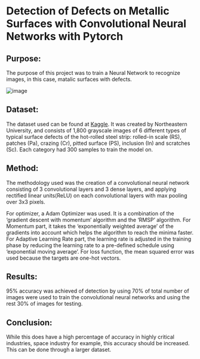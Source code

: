 # Detection of Defects on Metallic Surfaces with Convolutional Neural Networks with Pytorch

## Purpose:
The purpose of this project was to train a Neural Network to recognize images, in this case, matalic surfaces with defects. 

![image]("./Fig.jpg")

## Dataset:
The dataset used can be found at [Kaggle](https://www.kaggle.com/fantacher/neu-metal-surface-defects-data). It was created by Northeastern University, and consists of 1,800 grayscale images of 6 different types of typical surface defects of the hot-rolled steel strip: rolled-in scale (RS), patches (Pa), crazing (Cr), pitted surface (PS), inclusion (In) and scratches (Sc). Each category had 300 samples to train the model on. 

## Method:
The methodology used was the creation of a convolutional neural network consisting of 3 convolutional layers and 3 dense layers, and applying rectified linear units(ReLU) on each convolutional layers with max pooling over 3x3 pixels.

For optimizer, a Adam Optimizer was used. It is a combination of the ‘gradient descent with momentum’ algorithm and the ‘RMSP’ algorithm. For Momentum part, it takes the ‘exponentially weighted average’ of the gradients into account which helps the algorithm to reach the minima faster. For Adaptive Learning Rate part, the learning rate is adjusted in the training phase by reducing the learning rate to a pre-defined schedule using ‘exponential moving average’. For loss function, the mean squared error was used because the targets are one-hot vectors.

## Results:
95% accuracy was achieved of detection by using 70% of total number of images were used to train the convolutional neural networks and using the rest 30% of images for testing. 

## Conclusion:

While this does have a high percentage of accuracy in highly critical industries, space industry for example, this accuracy should be increased. This can be done through a larger dataset.
